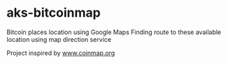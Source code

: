 aks-bitcoinmap
==============

Bitcoin places location using Google Maps
Finding route to these available location using map direction service

Project inspired by www.coinmap.org
